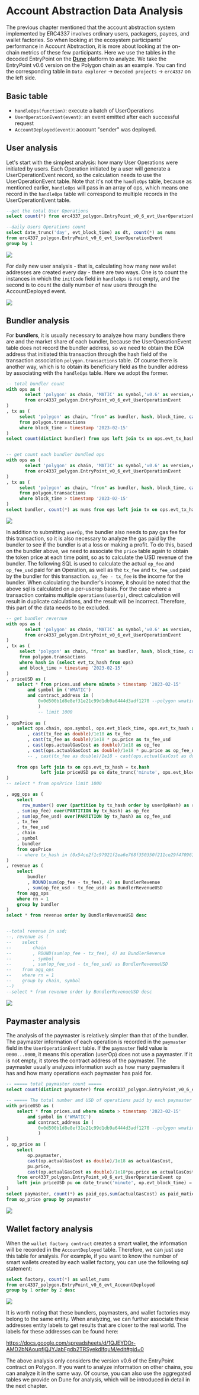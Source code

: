 # Account Abstraction Data Analysis

The previous chapter mentioned that the account abstraction system implemented by ERC4337 involves ordinary users, packagers, payees, and wallet factories. So when looking at the ecosystem participants' performance in Account Abstraction, it is more about looking at the on-chain metrics of these few participants. Here we use the tables in the decoded EntryPoint on the  **[Dune](https://dune.com)** platform to analyze. We take the EntryPoint v0.6 version on the Polygon chain as an example. You can find the corresponding table in `Data explorer` -> `Decoded projects` -> `erc4337` on the left side.


## Basic table

- `handleOps(function)`: execute a batch of UserOperations
- `UserOperationEvent(event)`: an event emitted after each successful request
- `AccountDeployed(event)`: account "sender" was deployed.


## User analysis

Let's start with the simplest analysis: how many User Operations were initiated by users. Each Operation initiated by a user will generate a UserOperationEvent record, so the calculation needs to use the UserOperationEvent table. Note that it's not the `handleOps` table, because as mentioned earlier, `handleOps` will pass in an array of ops, which means one record in the `handleOps` table will correspond to multiple records in the UserOperationEvent table.

``` sql
--get the total User Operations
select count(*) from erc4337_polygon.EntryPoint_v0_6_evt_UserOperationEvent

--daily Users Operations count
select date_trunc('day', evt_block_time) as dt, count(*) as nums
from erc4337_polygon.EntryPoint_v0_6_evt_UserOperationEvent 
group by 1
```
![](img/daily-operation.png)


For daily new user analysis - that is, calculating how many new wallet addresses are created every day - there are two ways. One is to count the instances in which the `initCode` field in `handleOps` is not empty, and the second is to count the daily number of new users through the AccountDeployed event.

![](img/daily-new-user.png)

## Bundler analysis

For **bundlers**, it is usually necessary to analyze how many bundlers there are and the market share of each bundler, because the UserOperationEvent table does not record the bundler address, so we need to obtain the EOA address that initiated this transaction through the hash field of the transaction association `polygon.transactions` table. Of course there is another way, which is to obtain its beneficiary field as the bundler address by associating with the `handleOps` table. Here we adopt the former.

``` sql
-- total bundler count
with ops as (
       select 'polygon' as chain, 'MATIC' as symbol,'v0.6' as version,evt_block_time, evt_tx_hash, actualGasCost 
       from erc4337_polygon.EntryPoint_v0_6_evt_UserOperationEvent
)
, tx as (
     select 'polygon' as chain, "from" as bundler, hash, block_time, cast(gas_price as double) * gas_used as tx_fee 
     from polygon.transactions 
     where block_time > timestamp '2023-02-15'
)
select count(distinct bundler) from ops left join tx on ops.evt_tx_hash = tx.hash


-- get count each bundler bundled ops 
with ops as (
       select 'polygon' as chain, 'MATIC' as symbol,'v0.6' as version,evt_block_time, evt_tx_hash, actualGasCost 
       from erc4337_polygon.EntryPoint_v0_6_evt_UserOperationEvent
)
, tx as (
     select 'polygon' as chain, "from" as bundler, hash, block_time, cast(gas_price as double) * gas_used as tx_fee 
     from polygon.transactions 
     where block_time > timestamp '2023-02-15'
)
select bundler, count(*) as nums from ops left join tx on ops.evt_tx_hash = tx.hash group by bundler order by 2 desc

```

![](img/bundler-rank.png)

In addition to submitting `userOp`, the bundler also needs to pay gas fee for this transaction, so it is also necessary to analyze the gas paid by the bundler to see if the bundler is at a loss or making a profit. To do this, based on the bundler above, we need to associate the `price` table again to obtain the token price at each time point, so as to calculate the USD revenue of the bundler. The following SQL is used to calculate the actual `op_fee` and `op_fee_usd` paid for an Operation, as well as the `tx_fee` and `tx_fee_usd` paid by the bundler for this transaction. `op_fee - tx_fee` is the income for the bundler. When calculating the bundler's income, it should be noted that the above sql is calculated on a per-userop basis. For the case where a transaction contains multiple `operations(userOp)`, direct calculation will result in duplicate calculations, and the result will be incorrect. Therefore, this part of the data needs to be excluded.

``` sql
-- get bundler revernue
with ops as (
       select 'polygon' as chain, 'MATIC' as symbol,'v0.6' as version, userOpHash, evt_block_time, evt_tx_hash, actualGasCost 
       from erc4337_polygon.EntryPoint_v0_6_evt_UserOperationEvent
)
, tx as (
     select 'polygon' as chain, "from" as bundler, hash, block_time, cast(gas_price as double) * gas_used as tx_fee 
     from polygon.transactions 
     where hash in (select evt_tx_hash from ops)
     and block_time > timestamp '2023-02-15'
)
, priceUSD as (
    select * from prices.usd where minute > timestamp '2023-02-15'
        and symbol in ('WMATIC')
        and contract_address in (
            0x0d500b1d8e8ef31e21c99d1db9a6444d3adf1270 --polygon wmatic
            )
            -- limit 1000
)
, opsPrice as (
    select ops.chain, ops.symbol, ops.evt_block_time, ops.evt_tx_hash as tx_hash, userOpHash, bundler
        , cast(tx_fee as double)/1e18 as tx_fee
        , cast(tx_fee as double)/1e18 * pu.price as tx_fee_usd
        , cast(ops.actualGasCost as double)/1e18 as op_fee
        , cast(ops.actualGasCost as double)/1e18 * pu.price as op_fee_usd
        -- , cast(tx_fee as double)/1e18 - cast(ops.actualGasCost as double)/1e18  as BundlerRevenue
        
    from ops left join tx on ops.evt_tx_hash = tx.hash
             left join priceUSD pu on date_trunc('minute', ops.evt_block_time) = pu.minute
)
-- select * from opsPrice limit 1000

, agg_ops as (
    select 
      row_number() over (partition by tx_hash order by userOpHash) as rn
    , sum(op_fee) over(PARTITION by tx_hash) as op_fee
    , sum(op_fee_usd) over(PARTITION by tx_hash) as op_fee_usd
    , tx_fee
    , tx_fee_usd
    , chain
    , symbol
    , bundler
    from opsPrice 
    -- where tx_hash in (0x54ce2f1c97921f2ea6e768f350350f211ce29f47096196bbfb68644eeb35e8a9)
)
, revenue as (
    select
        bundler
        , ROUND(sum(op_fee - tx_fee), 4) as BundlerRevenue
        , sum(op_fee_usd - tx_fee_usd) as BundlerRevenueUSD
    from agg_ops
    where rn = 1
    group by bundler
)
select * from revenue order by BundlerRevenueUSD desc


--total revenue in usd;
--, revenue as (
--    select
--        chain
--        , ROUND(sum(op_fee - tx_fee), 4) as BundlerRevenue
--        , symbol
--        , sum(op_fee_usd - tx_fee_usd) as BundlerRevenueUSD
--    from agg_ops
--    where rn = 1
--    group by chain, symbol
--)
--select * from revenue order by BundlerRevenueUSD desc 

```

![](img/bundler-revenue.png)

## Paymaster analysis

The analysis of the paymaster is relatively simpler than that of the bundler. The paymaster information of each operation is recorded in the `paymaster` field in the `UserOperationEvent` table. If the `paymaster` field value is `0000...0000`, it means this operation (userOp) does not use a paymaster. If it is not empty, it stores the contract address of the paymaster. The paymaster usually analyzes information such as how many paymasters it has and how many operations each paymaster has paid for.

``` sql
-- ===== total paymaster count =====
select count(distinct paymaster) from erc4337_polygon.EntryPoint_v0_6_evt_UserOperationEvent;

-- ===== The total number and USD of operations paid by each paymaster ======
with priceUSD as (
    select * from prices.usd where minute > timestamp '2023-02-15'
        and symbol in ('WMATIC')
        and contract_address in (
            0x0d500b1d8e8ef31e21c99d1db9a6444d3adf1270 --polygon wmatic
            )
)
, op_price as (
    select 
        op.paymaster, 
        cast(op.actualGasCost as double)/1e18 as actualGasCost, 
        pu.price, 
        cast(op.actualGasCost as double)/1e18*pu.price as actualGasCostUSD 
    from erc4337_polygon.EntryPoint_v0_6_evt_UserOperationEvent op
    left join priceUSD pu on date_trunc('minute', op.evt_block_time) = pu.minute
)
select paymaster, count(*) as paid_ops,sum(actualGasCost) as paid_matic, sum(actualGasCostUSD) as paid_USD 
from op_price group by paymaster
```

![](img/paymaster.png)

## Wallet factory analysis

When the `wallet factory contract` creates a smart wallet, the information will be recorded in the `AccountDeployed` table. Therefore, we can just use this table for analysis. For example, if you want to know the number of smart wallets created by each wallet factory, you can use the following sql statement:

``` sql
select factory, count(*) as wallet_nums 
from erc4337_polygon.EntryPoint_v0_6_evt_AccountDeployed 
group by 1 order by 2 desc
```

![](img/wallet-factory.png)

It is worth noting that these bundlers, paymasters, and wallet factories may belong to the same entity. When analyzing, we can further associate these addresses entity labels to get results that are closer to the real world. The labels for these addresses can be found here:

https://docs.google.com/spreadsheets/d/1QJEYDOr-AMD2bNAoupfjQJYJabFgdb2TRSyekdIfquM/edit#gid=0

The above analysis only considers the version v0.6 of the EntryPoint contract on Polygon. If you want to analyze information on other chains, you can analyze it in the same way. Of course, you can also use the aggregated tables we provide on Dune for analysis, which will be introduced in detail in the next chapter.
